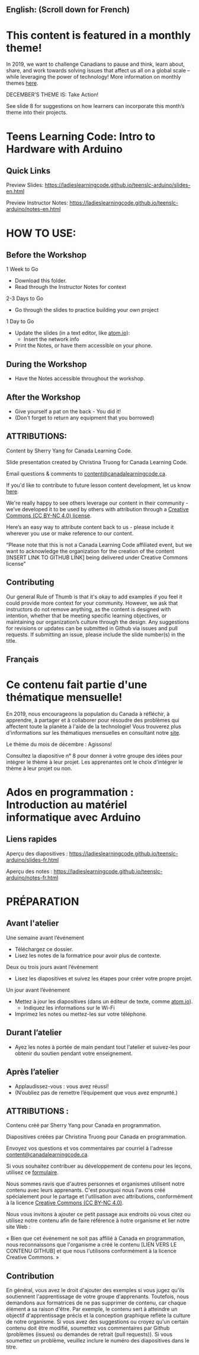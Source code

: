 ## English: (Scroll down for French)
# This content is featured in a monthly theme!

In 2019, we want to challenge Canadians to pause and think, learn about, share, and work towards solving issues that affect us all on a global scale – while leveraging the power of technology!  More information on monthly themes [here](https://www.canadalearningcode.ca/code-can-change-the-world/).

DECEMBER'S THEME IS: Take Action!

See slide 8 for suggestions on how learners can incorporate this month’s theme into their projects.

# Teens Learning Code: Intro to Hardware with Arduino

## Quick Links

Preview Slides: https://ladieslearningcode.github.io/teenslc-arduino/slides-en.html

Preview Instructor Notes: https://ladieslearningcode.github.io/teenslc-arduino/notes-en.html


# HOW TO USE:
## Before the Workshop
1 Week to Go

* Download this folder.
* Read through the Instructor Notes for context

2-3 Days to Go

* Go through the slides to practice building your own project

1 Day to Go

* Update the slides (in a text editor, like <a href="https://atom.io/">atom.io</a>):
  * Insert the network info
* Print the Notes, or have them accessible on your phone.

## During the Workshop
* Have the Notes accessible throughout the workshop.

## After the Workshop
* Give yourself a pat on the back - You did it!
* (Don't forget to return any equipment that you borrowed)


## ATTRIBUTIONS:

Content by Sherry Yang for Canada Learning Code.

Slide presentation created by Christina Truong for Canada Learning Code.

Email questions & comments to [content@canadalearningcode.ca](mailto:content@canadalearningcode.ca).

If you'd like to contribute to future lesson content development, let us know [here](https://docs.google.com/forms/d/e/1FAIpQLSfJ8NSMKVAmzpdn3EAymxCbDDz3XZPxyDdmtQ87GECuvXzzDQ/viewform).

We're really happy to see others leverage our content in their community - we’ve developed it to be used by others with attribution through a [Creative Commons (CC BY-NC 4.0) license](https://creativecommons.org/licenses/by-nc/4.0/).

Here’s an easy way to attribute content back to us - please include it wherever you use or make reference to our content.

“Please note that this is not a Canada Learning Code affiliated event, but we want to acknowledge the organization for the creation of the content [INSERT LINK TO GITHUB LINK] being delivered under Creative Commons license"

## Contributing

Our general Rule of Thumb is that it's okay to add examples if you feel it could provide more context for your community. However, we ask that instructors do not remove anything, as the content is designed with intention, whether that be meeting specific learning objectives, or maintaining our organization’s culture through the design.  Any suggestions for revisions or updates can be submitted in Github via issues and pull requests. If submitting an issue, please include the slide number(s) in the title.

## Français
# Ce contenu fait partie d'une thématique mensuelle!

En 2019, nous encourageons la population du Canada à réfléchir, à apprendre, à partager et à collaborer pour résoudre des problèmes qui affectent toute la planète à l'aide de la technologie! Vous trouverez plus d'informations sur les thématiques mensuelles en consultant notre [site](https://www.canadalearningcode.ca/monthly-themes/).

Le thème du mois de décembre : Agissons!

Consultez la diapositive n° 8 pour donner à votre groupe des idées pour intégrer le thème à leur projet. Les apprenantes ont le choix d'intégrer le thème à leur projet ou non.

# Ados en programmation : Introduction au matériel informatique avec Arduino

## Liens rapides

Aperçu des diapositives : https://ladieslearningcode.github.io/teenslc-arduino/slides-fr.html

Aperçu des notes : https://ladieslearningcode.github.io/teenslc-arduino/notes-fr.html


# PRÉPARATION
## Avant l'atelier
Une semaine avant l’événement

* Téléchargez ce dossier.
* Lisez les notes de la formatrice pour avoir plus de contexte.

Deux ou trois jours avant l’événement

* Lisez les diapositives et suivez les étapes pour créer votre propre projet.

Un jour avant l’événement

* Mettez à jour les diapositives (dans un éditeur de texte, comme <a href="https://atom.io/">atom.io</a>).
  * Indiquez les informations sur le Wi-Fi
* Imprimez les notes ou mettez-les sur votre téléphone.

## Durant l’atelier
* Ayez les notes à portée de main pendant tout l'atelier et suivez-les pour obtenir du soutien pendant votre enseignement.

## Après l’atelier
* Applaudissez-vous : vous avez réussi!
* (N’oubliez pas de remettre l’équipement que vous avez emprunté.)


## ATTRIBUTIONS :

Contenu créé par Sherry Yang pour Canada en programmation.

Diapositives créées par Christina Truong pour Canada en programmation.

Envoyez vos questions et vos commentaires par courriel à l'adresse [content@canadalearningcode.ca](mailto:content@canadalearningcode.ca).

Si vous souhaitez contribuer au développement de contenu pour les leçons, utilisez ce [formulaire](https://docs.google.com/forms/d/e/1FAIpQLSfJ8NSMKVAmzpdn3EAymxCbDDz3XZPxyDdmtQ87GECuvXzzDQ/viewform).

Nous sommes ravis que d'autres personnes et organismes utilisent notre contenu avec leurs apprenants. C'est pourquoi nous l'avons créé spécialement pour le partage et l'utilisation avec attributions, conformément à la licence [Creative Commons (CC BY-NC 4.0)](https://creativecommons.org/licenses/by-nc/4.0/).

Nous vous invitons à ajouter ce petit passage aux endroits où vous citez ou utilisez notre contenu afin de faire référence à notre organisme et lier notre site Web :

« Bien que cet événement ne soit pas affilié à Canada en programmation, nous reconnaissons que l'organisme a créé le contenu [LIEN VERS LE CONTENU GITHUB] et que nous l'utilisons conformément à la licence Creative Commons. »

## Contribution

En général, vous avez le droit d'ajouter des exemples si vous jugez qu'ils soutiennent l'apprentissage de votre groupe d'apprenants. Toutefois, nous demandons aux formatrices de ne pas supprimer de contenu, car chaque élément a sa raison d'être. Par exemple, le contenu sert à atteindre un objectif d'apprentissage précis et la conception graphique reflète la culture de notre organisme.  Si vous avez des suggestions ou croyez qu'un certain contenu doit être modifié, soumettez vos commentaires par Github (problèmes (issues) ou demandes de retrait (pull requests)). Si vous soumettez un problème, veuillez inclure le numéro des diapositives dans le titre.
